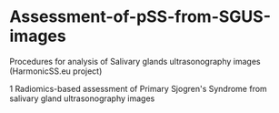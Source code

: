 # Assessment-of-pSS-from-SGUS-images
Procedures for analysis of Salivary glands ultrasonography images  (HarmonicSS.eu project)

1 Radiomics-based assessment of Primary Sjogren's Syndrome from salivary gland ultrasonography images



